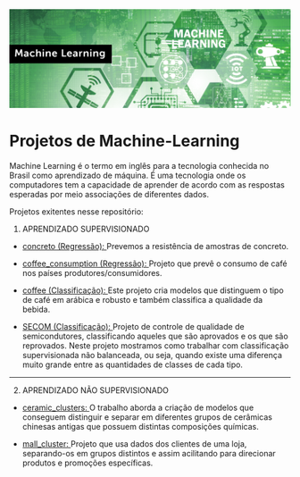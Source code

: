 <img src="banner.jpg"/>

# Projetos de Machine-Learning

Machine Learning é o termo em inglês para a tecnologia conhecida no Brasil como aprendizado de máquina.
É uma tecnologia onde os computadores tem a capacidade de aprender de acordo com as respostas esperadas por meio associações de diferentes dados.

Projetos exitentes nesse repositório:

1. APRENDIZADO SUPERVISIONADO 

* <a href="https://github.com/MichelinJV/Machine_Learning/blob/master/concreto_regression.ipynb">concreto (Regressão): </a>
Prevemos a resistência de amostras de concreto.

* <a href="https://github.com/MichelinJV/Machine_Learning/blob/master/coffee_consuption_regression.ipynb">coffee_consumption (Regressão): </a>
Projeto que prevê o consumo de café nos países produtores/consumidores.

* <a href="https://github.com/MichelinJV/Machine_Learning/blob/master/coffee_classification.ipynb">coffee (Classificação): <a/>
Este projeto cria modelos que distinguem o tipo de café em arábica e robusto e também classifica a qualidade da bebida.

* <a href="https://github.com/MichelinJV/Machine_Learning/blob/master/SECOM_classification_no_balanced.ipynb">SECOM (Classificação): <a/>
Projeto de controle de qualidade de semicondutores, classificando aqueles que são aprovados e os que são reprovados. Neste projeto mostramos como
trabalhar com classificação supervisionada não balanceada, ou seja, quando existe uma diferença muito grande entre as quantidades de classes de cada tipo.

------------------------------------------------------

2. APRENDIZADO NÃO SUPERVISIONADO

* <a href="https://github.com/MichelinJV/Machine_Learning/blob/master/ceramic_clusters.ipynb">ceramic_clusters: </a>
O trabalho aborda a criação de modelos que conseguem distinguir e separar em diferentes grupos de cerâmicas chinesas antigas que possuem distintas composições químicas.

* <a href="https://github.com/MichelinJV/Machine_Learning/blob/master/mall_customers_clusters.ipynb">mall_cluster: <a/>
Projeto que usa dados dos clientes de uma loja, separando-os em grupos distintos e assim acilitando para direcionar produtos e promoções específicas. 
